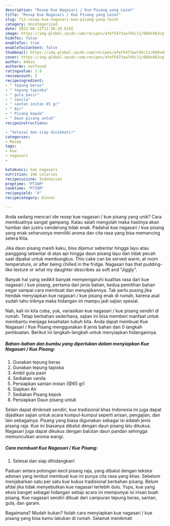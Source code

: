 ```yaml
---
description: "Resep Kue Nagasari / Kue Pisang yang Lezat"
title: "Resep Kue Nagasari / Kue Pisang yang Lezat"
slug: 712-resep-kue-nagasari-kue-pisang-yang-lezat
category: Uncategorized
date: 2022-08-12T11:38:29.619Z
image: https://img-global.cpcdn.com/recipes/afef5473aa745c11/680x482cq70/kue-nagasari-kue-pisang-foto-resep-utama.jpg
hideToc: false
enableToc: true
enableTocContent: false
thumbnail: https://img-global.cpcdn.com/recipes/afef5473aa745c11/680x482cq70/kue-nagasari-kue-pisang-foto-resep-utama.jpg
cover: https://img-global.cpcdn.com/recipes/afef5473aa745c11/680x482cq70/kue-nagasari-kue-pisang-foto-resep-utama.jpg
author: Admin
authorAv: notfound
ratingvalue: 3.9
reviewcount: 3
recipeingredient:
- " tepung beras"
- " tepung tapioka"
- " gula pasir"
- " vanila"
- " santan instan 65 gr"
- " Air"
- " Pisang kepok"
- " Daun pisang untuk"
recipeinstructions:

- "Selesai dan siap dinikmati!"
categories:
- Resep
tags:
- kue
- nagasari
- 

katakunci: kue nagasari  
nutrition: 246 calories
recipecuisine: Indonesian
preptime: "PT16M"
cooktime: "PT39M"
recipeyield: "4"
recipecategory: Dinner

---
```





Anda sedang mencari ide resep kue nagasari / kue pisang yang unik? Cara membuatnya sangat gampang. Kalau salah mengolah maka hasilnya akan hambar dan justru cenderung tidak enak. Padahal kue nagasari / kue pisang yang enak seharusnya memiliki aroma dan cita rasa yang bisa memancing selera Kita.





Jika daun pisang masih kaku, bisa dijemur sebentar hingga layu atau panggang sebentar di atas api hingga daun pisang layu dan tidak pecah saat dipakai untuk membungkus. This cake can be served warm, at room temperature, or after being chilled in the fridge. Nagasari has that pudding-like texture or what my daughter describes as soft and &#34;Jiggly&#34;.

Banyak hal yang sedikit banyak mempengaruhi kualitas rasa dari kue nagasari / kue pisang, pertama dari jenis bahan, kedua pemilihan bahan segar sampai cara membuat dan menyajikannya. Tak perlu pusing jika hendak menyiapkan kue nagasari / kue pisang enak di rumah, karena asal sudah tahu triknya maka hidangan ini mampu jadi sajian spesial.






Nah, kali ini kita coba, yuk, variasikan kue nagasari / kue pisang sendiri di rumah. Tetap berbahan sederhana, sajian ini bisa memberi manfaat untuk membantu menjaga kesehatan tubuh kita. Anda dapat membuat Kue Nagasari / Kue Pisang menggunakan 8 jenis bahan dan 0 langkah pembuatan. Berikut ini langkah-langkah untuk menyiapkan hidangannya.

<!--inarticleads1-->

##### Bahan-bahan dan bumbu yang diperlukan dalam menyiapkan Kue Nagasari / Kue Pisang:

1. Gunakan  tepung beras
1. Gunakan  tepung tapioka
1. Ambil  gula pasir
1. Sediakan  vanila
1. Persiapkan  santan instan (@65 gr)
1. Siapkan  Air
1. Sediakan  Pisang kepok
1. Persiapkan  Daun pisang untuk


Selain dapat dinikmati sendiri, kue tradisional khas Indonesia ini juga dapat dijadikan sajian untuk acara kumpul-kumpul seperti arisan, pengajian, dan lain sebagainya. Pisang yang biasa digunakan sebagai isi adalah jenis pisang raja. Kue ini biasanya dibalut dengan daun pisang lalu dikukus. Nagasari juga dapat dikukus dengan balutan daun pandan sehingga memunculkan aroma wangi. 

<!--inarticleads2-->

##### Cara membuat Kue Nagasari / Kue Pisang:


1. Selesai dan siap dihidangkan!

Paduan antara potongan kecil pisang raja, yang dibalut dengan tekstur adonan yang lembut membuat kue ini punya cita rasa yang khas. Sebelum menjabarkan satu per satu kue kukus tradisional berbahan pisang. Belum afdal jika tidak menyebutkan kue nagasari terlebih dulu. Yups, kue yang eksis banget sebagai hidangan setiap acara ini mempunyai isi irisan buah pisang. Kue nagasari sendiri dibuat dari campuran tepung beras, santan, gula, dan garam. 

Bagaimana? Mudah bukan? Itulah cara menyiapkan kue nagasari / kue pisang yang bisa kamu lakukan di rumah. Selamat menikmati
